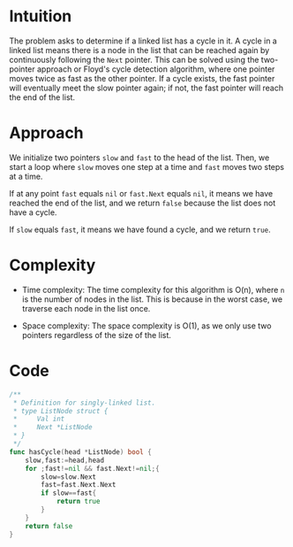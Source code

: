# Intuition
The problem asks to determine if a linked list has a cycle in it. A cycle in a linked list means there is a node in the list that can be reached again by continuously following the `Next` pointer. This can be solved using the two-pointer approach or Floyd's cycle detection algorithm, where one pointer moves twice as fast as the other pointer. If a cycle exists, the fast pointer will eventually meet the slow pointer again; if not, the fast pointer will reach the end of the list.

# Approach
We initialize two pointers `slow` and `fast` to the head of the list. Then, we start a loop where `slow` moves one step at a time and `fast` moves two steps at a time.

If at any point `fast` equals `nil` or `fast.Next` equals `nil`, it means we have reached the end of the list, and we return `false` because the list does not have a cycle.

If `slow` equals `fast`, it means we have found a cycle, and we return `true`.

# Complexity
- Time complexity: The time complexity for this algorithm is O(n), where `n` is the number of nodes in the list. This is because in the worst case, we traverse each node in the list once.

- Space complexity: The space complexity is O(1), as we only use two pointers regardless of the size of the list.

# Code
```go
/**
 * Definition for singly-linked list.
 * type ListNode struct {
 *     Val int
 *     Next *ListNode
 * }
 */
func hasCycle(head *ListNode) bool {
    slow,fast:=head,head
    for ;fast!=nil && fast.Next!=nil;{
        slow=slow.Next
        fast=fast.Next.Next
        if slow==fast{
            return true
        }
    }
    return false
}
